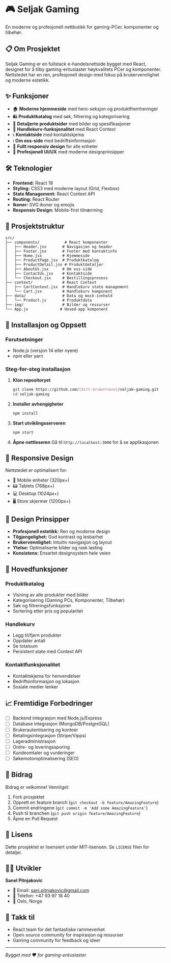 # 🎮 Seljak Gaming

En moderne og profesjonell nettbutikk for gaming-PCer, komponenter og tilbehør.

## 📋 Om Prosjektet

Seljak Gaming er en fullstack e-handelsnettside bygget med React, designet for å tilby gaming-entusiaster høykvalitets PCer og komponenter. Nettstedet har en ren, profesjonell design med fokus på brukervennlighet og moderne estetikk.

## ✨ Funksjoner

- 🏠 **Moderne hjemmeside** med hero-seksjon og produktfremhevinger
- 🛍️ **Produktkatalog** med søk, filtrering og kategorisering
- 📄 **Detaljerte produktsider** med bilder og spesifikasjoner
- 🛒 **Handlekurv-funksjonalitet** med React Context
- 📞 **Kontaktside** med kontaktskjema
- ℹ️ **Om oss-side** med bedriftsinformasjon
- 📱 **Fullt responsiv design** for alle enheter
- 🎨 **Profesjonell UI/UX** med moderne designprinsipper

## 🛠️ Teknologier

- **Frontend:** React 18
- **Styling:** CSS3 med moderne layout (Grid, Flexbox)
- **State Management:** React Context API
- **Routing:** React Router
- **Ikoner:** SVG ikoner og emojis
- **Responsiv Design:** Mobile-first tilnærming

## 📁 Prosjektstruktur

```
src/
├── components/           # React komponenter
│   ├── Header.jsx       # Navigasjon og header
│   ├── Footer.jsx       # Footer med kontaktinfo
│   ├── Home.jsx         # Hjemmeside
│   ├── ProductPage.jsx  # Produktkatalog
│   ├── ProductDetail.jsx # Produktdetaljer
│   ├── AboutUs.jsx      # Om oss-side
│   ├── ContactUs.jsx    # Kontaktside
│   └── Checkout.jsx     # Bestillingsprosess
├── context/             # React Context
│   ├── CartContext.jsx  # Handlekurv state management
│   └── Cart.jsx         # Handlekurv komponent
├── data/                # Data og mock-innhold
│   └── Product.js       # Produktdata
├── img/                 # Bilder og ressurser
└── App.js              # Hoved-app komponent
```

## 🚀 Installasjon og Oppsett

### Forutsetninger
- Node.js (versjon 14 eller nyere)
- npm eller yarn

### Steg-for-steg installasjon

1. **Klon repositoryet**
   ```bash
   git clone https://github.com/[ditt-brukernavn]/seljak-gaming.git
   cd seljak-gaming
   ```

2. **Installer avhengigheter**
   ```bash
   npm install
   ```

3. **Start utviklingsserveren**
   ```bash
   npm start
   ```

4. **Åpne nettleseren**
   Gå til `http://localhost:3000` for å se applikasjonen

## 📱 Responsive Design

Nettstedet er optimalisert for:
- 📱 Mobile enheter (320px+)
- 📟 Tablets (768px+)
- 💻 Desktop (1024px+)
- 🖥️ Store skjermer (1200px+)

## 🎨 Design Prinsipper

- **Profesjonell estetikk:** Ren og moderne design
- **Tilgjengelighet:** God kontrast og lesbarhet
- **Brukervennlighet:** Intuitiv navigasjon og layout
- **Ytelse:** Optimaliserte bilder og rask lasting
- **Konsistens:** Ensartet designsystem hele veien

## 🛒 Hovedfunksjoner

### Produktkatalog
- Visning av alle produkter med bilder
- Kategorisering (Gaming PCs, Komponenter, Tilbehør)
- Søk og filtreringsfunksjoner
- Sortering etter pris og popularitet

### Handlekurv
- Legg til/fjern produkter
- Oppdater antall
- Se totalsum
- Persistent state med Context API

### Kontaktfunksjonalitet
- Kontaktskjema for henvendelser
- Bedriftsinformasjon og lokasjon
- Sosiale medier lenker

## 📈 Fremtidige Forbedringer

- [ ] Backend integrasjon med Node.js/Express
- [ ] Database integrasjon (MongoDB/PostgreSQL)
- [ ] Brukerautentisering og kontoer
- [ ] Betalingsintegrasjon (Stripe/Vipps)
- [ ] Lageradministrasjon
- [ ] Ordre- og leveringssporing
- [ ] Kundeomtaler og vurderinger
- [ ] Søkemotoroptimalisering (SEO)

## 🤝 Bidrag

Bidrag er velkomne! Vennligst:

1. Fork prosjektet
2. Opprett en feature branch (`git checkout -b feature/AmazingFeature`)
3. Commit endringene (`git commit -m 'Add some AmazingFeature'`)
4. Push til branchen (`git push origin feature/AmazingFeature`)
5. Åpne en Pull Request

## 📄 Lisens

Dette prosjektet er lisensiert under MIT-lisensen. Se `LICENSE` filen for detaljer.

## 👨‍💻 Utvikler

**Sanel Pitnjakovic**
- 📧 Email: sani.pitnjakovic@gmail.com
- 📱 Telefon: +47 93 97 18 40
- 📍 Oslo, Norge

## 🙏 Takk til

- React team for det fantastiske rammeverket
- Open source community for inspirasjon og ressurser
- Gaming community for feedback og ideer

---

*Bygget med ❤️ for gaming-entusiaster*
